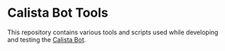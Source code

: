 Calista Bot Tools
=====================

This repository contains various tools and scripts used while developing and 
testing the [Calista Bot](https://github.com/gsi-upm/calista-bot).